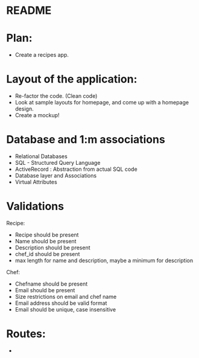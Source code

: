 # README

# Plan:

  - Create a recipes app.


# Layout of the application:

  - Re-factor the code. (Clean code)
  - Look at sample layouts for homepage, and come up with a homepage design.
  - Create a mockup!

# Database and 1:m associations

  - Relational Databases
  - SQL - Structured Query Language
  - ActiveRecord : Abstraction from actual SQL code
  - Database layer and Associations
  - Virtual Attributes

# Validations

  Recipe:
  - Recipe should be present
  - Name should be present
  - Description should be present
  - chef_id should be present
  - max length for name and description, maybe a minimum for description

  Chef:
  - Chefname should be present
  - Email should be present
  - Size restrictions on email and chef name
  - Email address should be valid format
  - Email should be unique, case insensitive

  # Routes:
  - 
